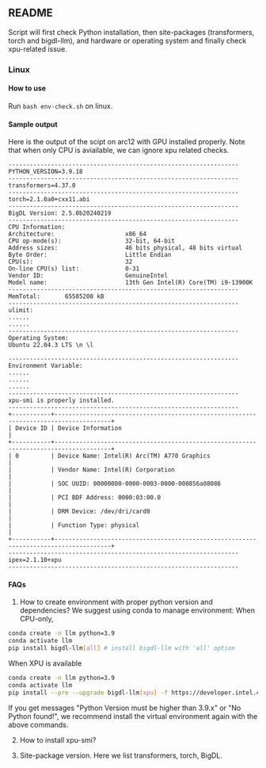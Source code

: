 ## README
Script will first check Python installation, then site-packages (transformers, torch and bigdl-llm), and hardware or operating system and finally check xpu-related issue. 
### Linux
#### How to use
Run `bash env-check.sh` on linux. 
#### Sample output
Here is the output of the scipt on arc12 with GPU installed properly.
Note that when only CPU is aviailable, we can ignore xpu related checks. 
```
-----------------------------------------------------------------
PYTHON_VERSION=3.9.18
-----------------------------------------------------------------
transformers=4.37.0
-----------------------------------------------------------------
torch=2.1.0a0+cxx11.abi
-----------------------------------------------------------------
BigDL Version: 2.5.0b20240219
-----------------------------------------------------------------
CPU Information: 
Architecture:                    x86_64
CPU op-mode(s):                  32-bit, 64-bit
Address sizes:                   46 bits physical, 48 bits virtual
Byte Order:                      Little Endian
CPU(s):                          32
On-line CPU(s) list:             0-31
Vendor ID:                       GenuineIntel
Model name:                      13th Gen Intel(R) Core(TM) i9-13900K
-----------------------------------------------------------------
MemTotal:       65585208 kB
-----------------------------------------------------------------
ulimit: 
......
......
-----------------------------------------------------------------
Operating System: 
Ubuntu 22.04.3 LTS \n \l

-----------------------------------------------------------------
Environment Variable: 
......
......
......
-----------------------------------------------------------------
xpu-smi is properly installed. 
-----------------------------------------------------------------
+-----------+--------------------------------------------------------------------------------------+
| Device ID | Device Information                                                                   |
+-----------+--------------------------------------------------------------------------------------+
| 0         | Device Name: Intel(R) Arc(TM) A770 Graphics                                          |
|           | Vendor Name: Intel(R) Corporation                                                    |
|           | SOC UUID: 00000000-0000-0003-0000-000856a08086                                       |
|           | PCI BDF Address: 0000:03:00.0                                                        |
|           | DRM Device: /dev/dri/card0                                                           |
|           | Function Type: physical                                                              |
+-----------+--------------------------------------------------------------------------------------+
-----------------------------------------------------------------
ipex=2.1.10+xpu
-----------------------------------------------------------------
```

#### FAQs
1. How to create environment with proper python version and dependencies?
We suggest using conda to manage environment:
When CPU-only, 
```bash
conda create -n llm python=3.9
conda activate llm
pip install bigdl-llm[all] # install bigdl-llm with 'all' option
```
When XPU is available
```bash
conda create -n llm python=3.9
conda activate llm
pip install --pre --upgrade bigdl-llm[xpu] -f https://developer.intel.com/ipex-whl-stable-xpu
```
If you get messages "Python Version must be higher than 3.9.x" or "No Python found!", we recommend install the virtual environment again with the above commands.

2. How to install xpu-smi?

3. Site-package version. Here we list transformers, torch, BigDL. 